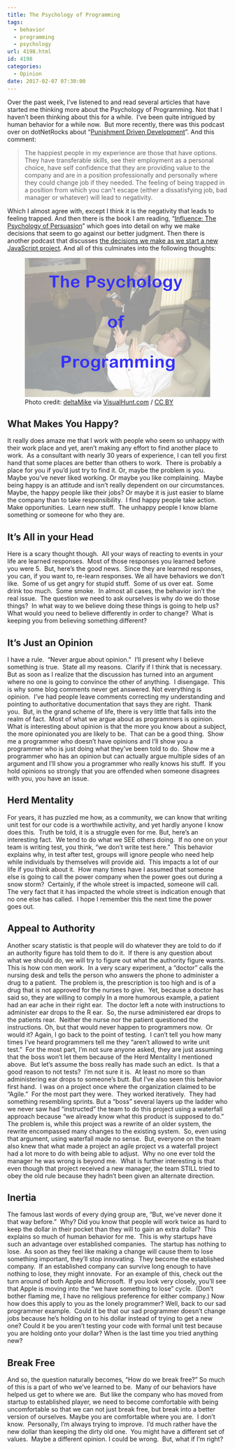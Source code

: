 ```yaml
---
title: The Psychology of Programming
tags:
  - behavior
  - programming
  - psychology
url: 4198.html
id: 4198
categories:
  - Opinion
date: 2017-02-07 07:30:00
---
```


Over the past week, I’ve listened to and read several articles that have started me thinking more about the Psychology of Programming. Not that I haven’t been thinking about this for a while.  I’ve been quite intrigued by human behavior for a while now.  But more recently, there was this podcast over on dotNetRocks about “[Punishment Driven Development](//dotnetrocks.com/?show=1406)”. And this comment:

> The happiest people in my experience are those that have options. They have transferable skills, see their employment as a personal choice, have self confidence that they are providing value to the company and are in a position professionally and personally where they could change job if they needed. The feeling of being trapped in a position from which you can't escape (either a dissatisfying job, bad manager or whatever) will lead to negativity.

Which I almost agree with, except I think it is the negativity that leads to feeling trapped. And then there is the book I am reading, “[Influence: The Psychology of Persuasion](//amzn.to/2l4O96Y)” which goes into detail on why we make decisions that seem to go against our better judgment. Then there is another podcast that discusses [the decisions we make as we start a new JavaScript project](//devchat.tv/js-jabber/jsj-247-building-a-development-environment-with-cory-house). And all of this culminates into the following thoughts: <figure>![](/uploads/2017/02/image.png "The Psychology of Programming")<figcaption>Photo credit: [deltaMike](//www.flickr.com/photos/deltamike/751707089/) via [VisualHunt.com](//visualhunt.com) / [ CC BY](//creativecommons.org/licenses/by/2.0/)</figcaption></figure>

<!-- more --> 

What Makes You Happy?
---------------------

It really does amaze me that I work with people who seem so unhappy with their work place and yet, aren’t making any effort to find another place to work.  As a consultant with nearly 30 years of experience, I can tell you first hand that some places are better than others to work.  There is probably a place for you if you’d just try to find it. Or, maybe the problem is you.  Maybe you’ve never liked working. Or maybe you like complaining.  Maybe being happy is an attitude and isn’t really dependent on our circumstances.  Maybe, the happy people like their jobs? Or maybe it is just easier to blame the company than to take responsibility.  I find happy people take action.  Make opportunities.  Learn new stuff.  The unhappy people I know blame something or someone for who they are.

It’s All in your Head
---------------------

Here is a scary thought though.  All your ways of reacting to events in your life are learned responses.  Most of those responses you learned before you were 5.  But, here’s the good news.  Since they are learned responses, you can, if you want to, re-learn responses. We all have behaviors we don’t like.  Some of us get angry for stupid stuff.  Some of us over eat.  Some drink too much.  Some smoke.  In almost all cases, the behavior isn’t the real issue.  The question we need to ask ourselves is why do we do those things?  In what way to we believe doing these things is going to help us?  What would you need to believe differently in order to change?  What is keeping you from believing something different?

It’s Just an Opinion
--------------------

I have a rule.  “Never argue about opinion.”  I’ll present why I believe something is true.  State all my reasons.  Clarify if I think that is necessary.  But as soon as I realize that the discussion has turned into an argument where no one is going to convince the other of anything.  I disengage.  This is why some blog comments never get answered. Not everything is opinion.  I’ve had people leave comments correcting my understanding and pointing to authoritative documentation that says they are right.  Thank you.  But, in the grand scheme of life, there is very little that falls into the realm of fact.  Most of what we argue about as programmers is opinion. What is interesting about opinion is that the more you know about a subject, the more opinionated you are likely to be.  That can be a good thing.  Show me a programmer who doesn’t have opinions and I’ll show you a programmer who is just doing what they’ve been told to do.  Show me a programmer who has an opinion but can actually argue multiple sides of an argument and I’ll show you a programmer who really knows his stuff.  If you hold opinions so strongly that you are offended when someone disagrees with you, you have an issue.

Herd Mentality
--------------

For years, it has puzzled me how, as a community, we can know that writing unit test for our code is a worthwhile activity, and yet hardly anyone I know does this.  Truth be told, it is a struggle even for me. But, here’s an interesting fact.  We tend to do what we SEE others doing.  If no one on your team is writing test, you think, “we don’t write test here.”  This behavior explains why, in test after test, groups will ignore people who need help while individuals by themselves will provide aid.  This impacts a lot of our life if you think about it.  How many times have I assumed that someone else is going to call the power company when the power goes out during a snow storm?  Certainly, if the whole street is impacted, someone will call. The very fact that it has impacted the whole street is indication enough that no one else has called.  I hope I remember this the next time the power goes out.

Appeal to Authority
-------------------

Another scary statistic is that people will do whatever they are told to do if an authority figure has told them to do it.  If there is any question about what we should do, we will try to figure out what the authority figure wants. This is how con men work.  In a very scary experiment, a “doctor” calls the nursing desk and tells the person who answers the phone to administer a drug to a patient.  The problem is, the prescription is too high and is of a drug that is not approved for the nurses to give.  Yet, because a doctor has said so, they are willing to comply In a more humorous example, a patient had an ear ache in their right ear.  The doctor left a note with instructions to administer ear drops to the R ear.  So, the nurse administered ear drops to the patients rear.  Neither the nurse nor the patient questioned the instructions. Oh, but that would never happen to programmers now.  Or would it? Again, I go back to the point of testing.  I can’t tell you how many times I’ve heard programmers tell me they “aren’t allowed to write unit test.”  For the most part, I’m not sure anyone asked, they are just assuming that the boss won’t let them because of the Herd Mentality I mentioned above.  But let’s assume the boss really has made such an edict.  Is that a good reason to not tests?  I’m not sure it is.  At least no more so than administering ear drops to someone’s butt. But I’ve also seen this behavior first hand.  I was on a project once where the organization claimed to be “Agile.”  For the most part they were.  They worked iteratively.  They had something resembling sprints. But a “boss” several layers up the ladder who we never saw had “instructed” the team to do this project using a waterfall approach because “we already know what this product is supposed to do.” The problem is, while this project was a rewrite of an older system, the rewrite encompassed many changes to the existing system.  So, even using that argument, using waterfall made no sense.  But, everyone on the team also knew that what made a project an agile project vs a waterfall project had a lot more to do with being able to adjust.  Why no one ever told the manager he was wrong is beyond me.  What is further interesting is that even though that project received a new manager, the team STILL tried to obey the old rule because they hadn’t been given an alternate direction.

Inertia
-------

The famous last words of every dying group are, “But, we’ve never done it that way before.”  Why? Did you know that people will work twice as hard to keep the dollar in their pocket than they will to gain an extra dollar?  This explains so much of human behavior for me.  This is why startups have such an advantage over established companies.  The startup has nothing to lose.  As soon as they feel like making a change will cause them to lose something important, they’ll stop innovating.  They become the established company.  If an established company can survive long enough to have nothing to lose, they might innovate.  For an example of this, check out the turn around of both Apple and Microsoft.  If you look very closely, you’ll see that Apple is moving into the “we have something to lose” cycle.  (Don’t bother flaming me, I have no religious preference for either company.) Now how does this apply to you as the lonely programmer? Well, back to our sad programmer example.  Could it be that our sad programmer doesn’t change jobs because he’s holding on to his dollar instead of trying to get a new one? Could it be you aren’t testing your code with formal unit test because you are holding onto your dollar? When is the last time you tried anything new?

Break Free
----------

And so, the question naturally becomes, “How do we break free?” So much of this is a part of who we’ve learned to be.  Many of our behaviors have helped us get to where we are.  But like the company who has moved from startup to established player, we need to become comfortable with being uncomfortable so that we can not just break free, but break into a better version of ourselves. Maybe you are comfortable where you are.  I don’t know.  Personally, I’m always trying to improve.  I’d much rather have the new dollar than keeping the dirty old one.  You might have a different set of values.  Maybe a different opinion. I could be wrong.  But, what if I’m right?
